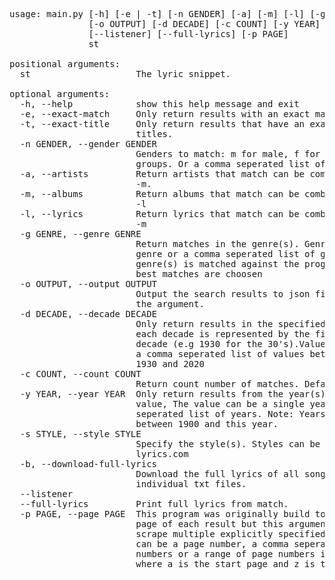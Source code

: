 <pre>usage: main.py [-h] [-e | -t] [-n GENDER] [-a] [-m] [-l] [-g GENRE]
               [-o OUTPUT] [-d DECADE] [-c COUNT] [-y YEAR] [-s STYLE] [-b]
               [--listener] [--full-lyrics] [-p PAGE]
               st

positional arguments:
  st                    The lyric snippet.

optional arguments:
  -h, --help            show this help message and exit
  -e, --exact-match     Only return results with an exact match within them.
  -t, --exact-title     Only return results that have an exact match in the
                        titles.
  -n GENDER, --gender GENDER
                        Genders to match: m for male, f for female, g for
                        groups. Or a comma seperated list of values.
  -a, --artists         Return artists that match can be combined with -l and
                        -m.
  -m, --albums          Return albums that match can be combined with -a and
                        -l
  -l, --lyrics          Return lyrics that match can be combined with -a and
                        -m
  -g GENRE, --genre GENRE
                        Return matches in the genre(s). Genre can be a music
                        genre or a comma seperated list of genres. The
                        genre(s) is matched against the programs list and the
                        best matches are choosen
  -o OUTPUT, --output OUTPUT
                        Output the search results to json file specified in
                        the argument.
  -d DECADE, --decade DECADE
                        Only return results in the specified decade(s) where
                        each decade is represented by the first year in the
                        decade (e.g 1930 for the 30&apos;s).Value can be a value or
                        a comma seperated list of values between the decades
                        1930 and 2020
  -c COUNT, --count COUNT
                        Return count number of matches. Defaults to 1
  -y YEAR, --year YEAR  Only return results from the year(s) specified in the
                        value, The value can be a single year or a comma
                        seperated list of years. Note: Years can only be
                        between 1900 and this year.
  -s STYLE, --style STYLE
                        Specify the style(s). Styles can be gotten from
                        lyrics.com
  -b, --download-full-lyrics
                        Download the full lyrics of all songs matched into
                        individual txt files.
  --listener
  --full-lyrics         Print full lyrics from match.
  -p PAGE, --page PAGE  This program was originally build to scrape the first
                        page of each result but this argument allows you to
                        scrape multiple explicitly specified pages. The value
                        can be a page number, a comma seperated list of page
                        numbers or a range of page numbers in the format a-z
                        where a is the start page and z is the end page.
</pre>
